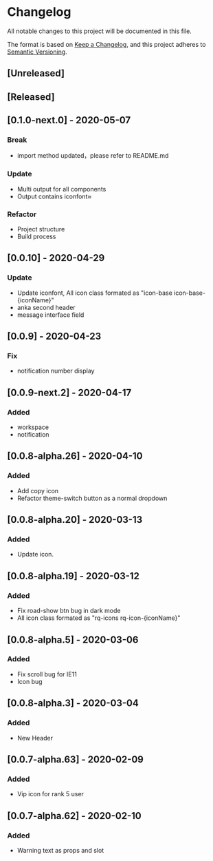 # Changelog

All notable changes to this project will be documented in this file.

The format is based on [Keep a Changelog](https://keepachangelog.com/en/1.0.0/),
and this project adheres to [Semantic Versioning](https://semver.org/spec/v2.0.0.html).

## [Unreleased]

## [Released]

## [0.1.0-next.0] - 2020-05-07

### **Break**

- import method updated，please refer to README.md

### Update

- Multi output for all components
- Output contains iconfont≈

### Refactor

- Project structure
- Build process

## [0.0.10] - 2020-04-29

### Update

- Update iconfont, All icon class formated as "icon-base icon-base-{iconName}"
- anka second header
- message interface field

## [0.0.9] - 2020-04-23

### Fix

- notification number display

## [0.0.9-next.2] - 2020-04-17

### Added

- workspace
- notification

## [0.0.8-alpha.26] - 2020-04-10

### Added

- Add copy icon
- Refactor theme-switch button as a normal dropdown

## [0.0.8-alpha.20] - 2020-03-13

### Added

- Update icon.

## [0.0.8-alpha.19] - 2020-03-12

### Added

- Fix road-show btn bug in dark mode
- All icon class formated as "rq-icons rq-icon-{iconName}"

## [0.0.8-alpha.5] - 2020-03-06

### Added

- Fix scroll bug for IE11
- Icon bug

## [0.0.8-alpha.3] - 2020-03-04

### Added

- New Header

## [0.0.7-alpha.63] - 2020-02-09

### Added

- Vip icon for rank 5 user

## [0.0.7-alpha.62] - 2020-02-10

### Added

- Warning text as props and slot
